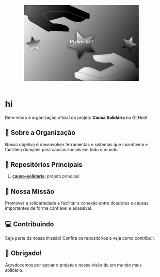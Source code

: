<div align="center">
  <img src="./../Figma basics.svg" width="75%"/>
</div><br>

# hi
Bem-vindo à organização oficial do projeto **Causa Solidária** no GitHub!  

## 📜 Sobre a Organização  
Nosso objetivo é desenvolver ferramentas e sistemas que incentivem e facilitem doações para causas sociais em todo o mundo.  

## 📂 Repositórios Principais  
1. **[causa-solidaria](https://github.com/Causa-Solidaria/Causa-Solidaria)**: projeto principal 

## 🎯 Nossa Missão  
Promover a solidariedade e facilitar a conexão entre doadores e causas importantes de forma confiável e acessível.  

## 💻 Contribuindo  
Seja parte da nossa missão! Confira os repositórios e veja como contribuir.  

## 🌟 Obrigado!  
Agradecemos por apoiar o projeto e nossa visão de um mundo mais solidário.  
